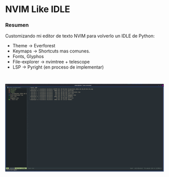 # NVIM Like IDLE

### Resumen

Customizando mi editor de texto NVIM para volverlo un IDLE de Python:
- Theme -> Everforest
- Keymaps -> Shortcuts mas comunes.
- Fonts, Glyphos
- File-explorer -> nvimtree + telescope
- LSP -> Pyright (en proceso de implementar)

<br>

![Cover](./cover.png)
